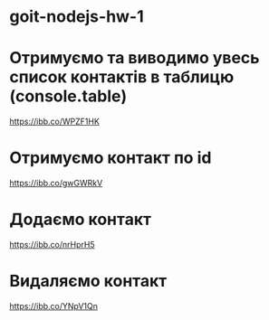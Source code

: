 # goit-nodejs-hw-1

# Отримуємо та виводимо увесь список контактів в таблицю (console.table)

https://ibb.co/WPZF1HK

# Отримуємо контакт по id

https://ibb.co/gwGWRkV

# Додаємо контакт

https://ibb.co/nrHprH5

# Видаляємо контакт

https://ibb.co/YNpV1Qn
